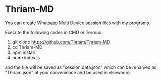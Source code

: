 # Thriam-MD
You can create Whatsapp Multi Device session files with my programs.

Execute the following codes in CMD or Termux.

1. git clone https://github.com/Thriam/Thriam-MD
2. cd Thriam-MD
3. npm install
4. node index.js

and the file will be saved as "session.data.json" which can be renamed as "Thriam.json" at your convenience and be used in elsewhere.
